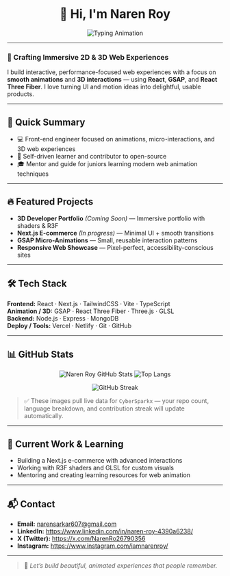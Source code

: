 <!-- README.md for GitHub profile -->

<h1 align="center">👋 Hi, I'm Naren Roy</h1>

<p align="center">
  <img src="https://readme-typing-svg.herokuapp.com?font=Fira+Code&size=24&pause=1000&color=36BCF7&width=700&lines=Frontend+Developer;Backend+Developer;Fullstack+Developer;Creative+Web+Animator;3D+Interaction+Designer" alt="Typing Animation" />
</p>

---

### 🎨 Crafting Immersive 2D & 3D Web Experiences

I build interactive, performance-focused web experiences with a focus on **smooth animations** and **3D interactions** — using **React**, **GSAP**, and **React Three Fiber**. I love turning UI and motion ideas into delightful, usable products.

---

## 🚀 Quick Summary

- 💻 Front-end engineer focused on animations, micro-interactions, and 3D web experiences  
- 🧠 Self-driven learner and contributor to open-source  
- 🎓 Mentor and guide for juniors learning modern web animation techniques

---

## 🔥 Featured Projects

- **3D Developer Portfolio** *(Coming Soon)* — Immersive portfolio with shaders & R3F  
- **Next.js E-commerce** *(In progress)* — Minimal UI + smooth transitions  
- **GSAP Micro-Animations** — Small, reusable interaction patterns  
- **Responsive Web Showcase** — Pixel-perfect, accessibility-conscious sites

---

## 🛠 Tech Stack

**Frontend:** React · Next.js · TailwindCSS · Vite · TypeScript  
**Animation / 3D:** GSAP · React Three Fiber · Three.js · GLSL  
**Backend:** Node.js · Express · MongoDB  
**Deploy / Tools:** Vercel · Netlify · Git · GitHub

---

## 📊 GitHub Stats

<p align="center">
  <img src="https://github-readme-stats.vercel.app/api?username=CyberSparkx&show_icons=true&theme=tokyonight" alt="Naren Roy GitHub Stats" />
  <img src="https://github-readme-stats.vercel.app/api/top-langs/?username=CyberSparkx&layout=compact&theme=tokyonight" alt="Top Langs" />
</p>

<p align="center">
  <img src="https://github-readme-streak-stats.herokuapp.com/?user=CyberSparkx&theme=tokyonight" alt="GitHub Streak" />
</p>

> ✅ These images pull live data for `CyberSparkx` — your repo count, language breakdown, and contribution streak will update automatically.

---

## 🔭 Current Work & Learning

- Building a Next.js e-commerce with advanced interactions  
- Working with R3F shaders and GLSL for custom visuals  
- Mentoring and creating learning resources for web animation

---

## 📬 Contact

- **Email:** narensarkar607@gmail.com  
- **LinkedIn:** https://www.linkedin.com/in/naren-roy-4390a6238/  
- **X (Twitter):** https://x.com/NarenRo26790356  
- **Instagram:** https://www.instagram.com/iamnarenroy/

---

> 🎯 *Let’s build beautiful, animated experiences that people remember.*

